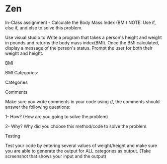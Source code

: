 # Zen

In-Class assignment - Calculate the Body Mass Index (BMI)
NOTE: Use if, else if, and else to solve this problem.

Use visual studio to Write a program that takes a person's height and weight in pounds and returns the body mass index(BMI). Once the BMI calculated, display a message of the person's status. Prompt the user for both their weight and height.

 BMI

BMI Categories:

 Categories



Comments

Make sure you write comments in your code using //, the comments should answer the following questions:

1- How? (How are you going to solve the problem)

2- Why? Why did you choose this method/code to solve the problem.



Testing

Test your code by entering several values of weight/height and make sure you are able to generate the output for ALL categories as output. (Take screenshot that shows your input and the output)
